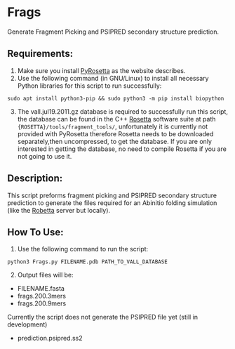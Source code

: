# Frags
Generate Fragment Picking and PSIPRED secondary structure prediction.

## Requirements:
1. Make sure you install [PyRosetta](http://www.pyrosetta.org) as the website describes.
2. Use the following command (in GNU/Linux) to install all necessary Python libraries for this script to run successfully:

`sudo apt install python3-pip && sudo python3 -m pip install biopython`

3. The vall.jul19.2011.gz database is required to successfully run this script, the database can be found in the C++ [Rosetta](https://www.rosettacommons.org) software suite at path `{ROSETTA}/tools/fragment_tools/`, unfortunately it is currently not provided with PyRosetta therefore Rosetta needs to be downloaded separately,then uncompressed, to get the database. If you are only interested in getting the database, no need to compile Rosetta if you are not going to use it.

## Description:
This script preforms fragment picking and PSIPRED secondary structure prediction to generate the files required for an Abinitio folding simulation (like the [Robetta](http://www.robetta.org/) server but locally).

## How To Use:
1. Use the following command to run the script:

`python3 Frags.py FILENAME.pdb PATH_TO_VALL_DATABASE`

2. Output files will be:
* FILENAME.fasta
* frags.200.3mers
* frags.200.9mers

Currently the script does not generate the PSIPRED file yet (still in development)
* prediction.psipred.ss2
